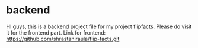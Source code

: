 # backend

HI guys, this is a backend project file for my project flipfacts. Please do visit it for the frontend part. 
Link for frontend:  https://github.com/shrastaniraula/flip-facts.git
